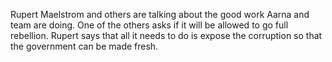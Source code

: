 Rupert Maelstrom and others are talking about the good work Aarna and team are doing. One of the others asks if it will be allowed to go full rebellion. Rupert says that all it needs to do is expose the corruption so that the government can be made fresh.